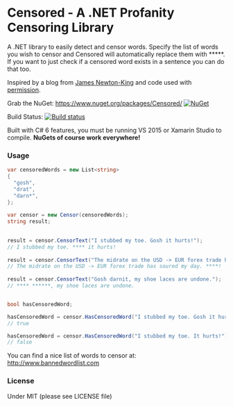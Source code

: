 # Censored - A .NET Profanity Censoring Library

A .NET library to easily detect and censor words. Specify the list of words you wish to censor and Censored will automatically replace them with *****. If you want to just check if a censored word exists in a sentence you can do that too.

Inspired by a blog from [James Newton-King](http://james.newtonking.com/archive/2009/07/03/simple-net-profanity-filter) and code used with [permission](https://twitter.com/JamesNK/status/688905862723682304).

Grab the NuGet: https://www.nuget.org/packages/Censored/ [![NuGet](https://img.shields.io/nuget/v/Censored.svg?label=NuGet)](https://www.nuget.org/packages/Censored/)

Build Status: [![Build status](https://ci.appveyor.com/api/projects/status/slpqj2n17tlj7ff8/branch/master?svg=true)](https://ci.appveyor.com/project/JamesMontemagno/censored/branch/master)

Built with C# 6 features, you must be running VS 2015 or Xamarin Studio to compile. **NuGets of course work everywhere!**

### Usage

```csharp
var censoredWords = new List<string>
{
  "gosh",
  "drat",
  "darn*",
};
 
var censor = new Censor(censoredWords);
string result;

 
result = censor.CensorText("I stubbed my toe. Gosh it hurts!");
// I stubbed my toe. **** it hurts!
 
result = censor.CensorText("The midrate on the USD -> EUR forex trade has soured my day. Drat!");
// The midrate on the USD -> EUR forex trade has soured my day. ****!
 
result = censor.CensorText("Gosh darnit, my shoe laces are undone.");
// **** ******, my shoe laces are undone.


bool hasCensoredWord;

hasCensoredWord = censor.HasCensoredWord("I stubbed my toe. Gosh it hurts!");
// true

hasCensoredWord = censor.HasCensoredWord("I stubbed my toe. It hurts!");
// false
```

You can find a nice list of words to censor at: http://www.bannedwordlist.com

### License
Under MIT (please see LICENSE file)
